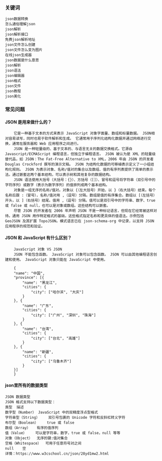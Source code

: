 ### 关键词
    json数据转换
    怎么通俗理解json
    json解析
    json解析接口
    免费json解析地址
    json文件怎么创建
    json文件怎么变为图片
    在线json生成器
    json数据是什么意思
    json解析
    json语法
    json编辑器
    json格式
    json文件
    json教程
    json美化
### 常见问题
####    JSON 是用来做什么的？
        它是一种基于文本的方式来表示 JavaScript 对象字面量、数组和标量数据。 JSON相对容易读写，同时也易于软件解析和生成。 它通常用于序列化结构化数据并通过网络进行交换，通常在服务器和 Web 应用程序之间进行。
        JSON 是一种轻量级的、基于文本的、与语言无关的数据交换格式。它源自 Javascript/ECMAScript 编程语言，但独立于编程语言。 JSON 被认为是 XML 的轻量级替代品，如 JSON：The Fat-Free Alternative to XML，2006 年由 JSON 的开发者 Douglas Crockford 撰写的演示文稿。 JSON 为结构化数据的可移植表示定义了一小组结构化规则。 JSON 为表示对象、名称/值对的集合以及数组、值的有序列表提供了简单的表示法。通过嵌套这两个基本结构，可以表示树和其他复杂的数据结构。
        JSON 语法使用大括号（大括号：{}）、方括号（[]）、冒号和逗号将字符串（双引号中的字符序列）或数字（表示为数字序列）的值排列成两个基本结构。
        对象是一组无序的名称/值对。对象以 {（左大括号）开始，以 }（右大括号）结束。每个名称后跟 :（冒号），名称/值对用 ,（逗号）分隔。数组是值的有序集合。数组以 [（左括号）开头，以 ]（右括号）结尾。值用 ,（逗号）分隔。值可以是双引号中的字符串、数字、true 或 false 或 null，也可以是对象或数组。这些结构可以嵌套。
        尽管 JSON 的开发者在 2006 年声明 JSON 不是一种标记语言，但现在它经常被这样对待。通用 JSON 用作特定格式的基础，这些格式指定名称和更具体的值语法。示例包括 GeoJSON 及其扩展 TopoJSON。模式语言已在 json-schema-org 中记录，以支持 JSON 应用程序的规范和验证。
####    JSON 和 JavaScript 有什么区别？
        JavaScript 对象 VS JSON
        JSON 不能包含函数。 JavaScript 对象可以包含函数。 JSON 可以由其他编程语言创建和使用。 JavaScript 对象只能在 JavaScript 中使用。
        
        {
        "name": "中国",
        "province": [{
            "name": "黑龙江",
            "cities": {
                "city": ["哈尔滨", "大庆"]
            }
        }, {
            "name": "广东",
            "cities": {
                "city": ["广州", "深圳", "珠海"]
            }
        }, {
            "name": "台湾",
            "cities": {
                "city": ["台北", "高雄"]
            }
        }, {
            "name": "新疆",
            "cities": {
                "city": ["乌鲁木齐"]
            }
        }]
        }
#### json里所有的数据类型
    JSON 数据类型
    JSON 格式支持以下数据类型：
    类型	描述
    数字型（Number）	JavaScript 中的双精度浮点型格式
    字符串型（String）	双引号包裹的 Unicode 字符和反斜杠转义字符
    布尔型（Boolean）	true 或 false
    数组（Array）	有序的值序列
    值（Value）	可以是字符串，数字，true 或 false，null 等等
    对象（Object）	无序的键:值对集合
    空格（Whitespace）	可用于任意符号对之间
    null	空
    详情：https://www.w3cschool.cn/json/28yd1mw2.html